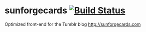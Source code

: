 # sunforgecards [![Build Status](https://travis-ci.org/monovertex/sunforgecards.svg?branch=master)](https://travis-ci.org/monovertex/sunforgecards)
Optimized front-end for the Tumblr blog http://sunforgecards.com
